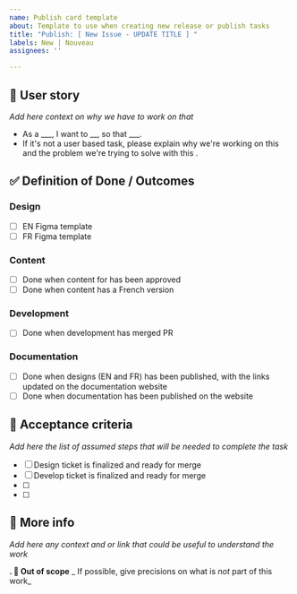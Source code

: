 ```yaml
---
name: Publish card template
about: Template to use when creating new release or publish tasks
title: "Publish: [ New Issue - UPDATE TITLE ] "
labels: New | Nouveau
assignees: ''

---
```


## 📇 User story
_Add here context on why we have to work on that_
- As a ___, I want to __, so that ___.
- If it's not a user based task, please explain why we're working on this and the problem we're trying to solve with this . 

## ✅ Definition of Done / Outcomes
### Design 
- [ ] EN Figma template
- [ ] FR Figma template

### Content
- [ ] Done when content for has been approved
- [ ] Done when content has a French version

### Development
- [ ] Done when development has merged PR

### Documentation
- [ ] Done when designs (EN and FR) has been published, with the links updated on the documentation website
- [ ] Done when documentation has been published on the website

## 📜 Acceptance criteria
_Add here the list of assumed steps that will be needed to complete the task_
- [ ] Design ticket is finalized and ready for merge
- [ ] Develop ticket is finalized and ready for merge
- [ ] 
- [ ] 

## 📝 More info
_Add here any context and or link that could be useful to understand the work_


**. 🚫 Out of scope**
_ If possible, give precisions on what is *not* part of this work_
